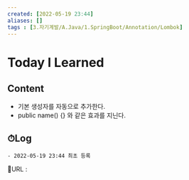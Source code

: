 ```yaml
---
created: [2022-05-19 23:44]
aliases: []
tags : [3.자기계발/A.Java/1.SpringBoot/Annotation/Lombok]
---
```

# Today I Learned
## Content
- 기본 생성자를 자동으로 추가한다.
- public name() {} 와 같은 효과를 지닌다.

## ⏱Log
	- 2022-05-19 23:44 최초 등록


📙URL :